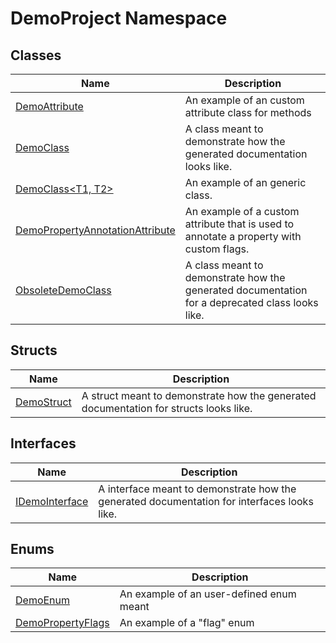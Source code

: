# DemoProject Namespace

## Classes

| Name                                                                       | Description                                                                                     |
| -------------------------------------------------------------------------- | ----------------------------------------------------------------------------------------------- |
| [DemoAttribute](DemoAttribute/Type.md)                                     | An example of an custom attribute class for methods                                             |
| [DemoClass](DemoClass/Type.md)                                             | A class meant to demonstrate how the generated documentation looks like.                        |
| [DemoClass\<T1, T2\>](DemoClass-2/Type.md)                                 | An example of an generic class.                                                                 |
| [DemoPropertyAnnotationAttribute](DemoPropertyAnnotationAttribute/Type.md) | An example of a custom attribute that is used to annotate a property with custom flags.         |
| [ObsoleteDemoClass](ObsoleteDemoClass/Type.md)                             | A class meant to demonstrate how the generated documentation for a deprecated class looks like. |

## Structs

| Name                             | Description                                                                           |
| -------------------------------- | ------------------------------------------------------------------------------------- |
| [DemoStruct](DemoStruct/Type.md) | A struct meant to demonstrate how the generated documentation for structs looks like. |

## Interfaces

| Name                                     | Description                                                                                 |
| ---------------------------------------- | ------------------------------------------------------------------------------------------- |
| [IDemoInterface](IDemoInterface/Type.md) | A interface meant to demonstrate how the generated documentation for interfaces looks like. |

## Enums

| Name                                           | Description                               |
| ---------------------------------------------- | ----------------------------------------- |
| [DemoEnum](DemoEnum/Type.md)                   | An example of an user\-defined enum meant |
| [DemoPropertyFlags](DemoPropertyFlags/Type.md) | An example of a "flag" enum               |
